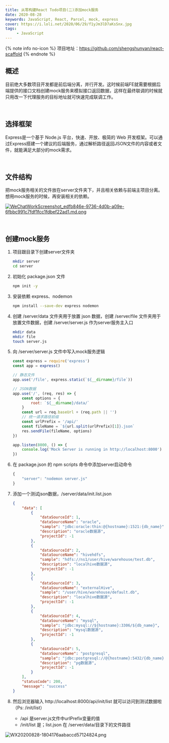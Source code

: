 ```yaml
---
title: 从零构建React Todo项目(二)添加mock服务
date: 2020-08-28
keywords: JavaScript, React, Parcel, mock, express
cover: https://i.loli.net/2020/06/29/f1yJm3lD7aKsSnx.jpg
tags:
     - JavaScript
---
```


{% note info no-icon %}
项目地址：https://github.com/shengshunyan/react-scaffold
{% endnote %}


## 概述

目前绝大多数项目开发都是前后端分离，并行开发。这时候前端FE就需要根据后端提供的接口文档创建mock服务来模拟接口返回数据，这样在最终联调的时候就只用改一下代理服务的目标地址就可快速完成联调工作。

<br/>


## 选择框架

Express是一个基于 Node.js 平台，快速、开放、极简的 Web 开发框架。可以通过Express搭建一个建议的后端服务，通过解析路径返回JSON文件的内容或者文件，就能满足大部分的mock需求。

<br/>


## 文件结构

把mock服务相关的文件放在server文件夹下，并且相关依赖与前端主项目分离。想用mock服务的时候，再安装相关的依赖。

[![WeChatWorkScreenshot_edfb846e-9736-4d0b-a09e-6fbbc991c7fdf1fcc1fdbef22ad1.md.png](https://file.moetu.org/images/2020/08/28/WeChatWorkScreenshot_edfb846e-9736-4d0b-a09e-6fbbc991c7fdf1fcc1fdbef22ad1.md.png)](https://moetu.org/image/7PsrS)

<br/>


## 创建mock服务

1. 项目跟目录下创建server文件夹

    ```Bash
    mkdir server
    cd server
    ```

2. 初始化 package.json 文件

    ```Bash
    npm init -y
    ```

3. 安装依赖 express、nodemon

    ```Bash
    npm install --save-dev express nodemon
    ```

4. 创建 /server/data 文件夹用于放置 json 数据，创建 /server/file 文件夹用于放置文件数据，创建 /server/server.js 作为server服务主入口

    ```Bash
    mkdir data
    mkdir file
    touch server.js
    ```

5. 向 /server/server.js 文件中写入mock服务逻辑

    ```JavaScript
    const express = require('express')
    const app = express()

    // 静态文件
    app.use('/file', express.static(`${__dirname}/file`))

    // JSON数据
    app.use('/', (req, res) => {
        const options = {
            root: `${__dirname}/data/`
        }
        const url = req.baseUrl + (req.path || '')
        // 统一请求路径前缀
        const urlPrefix = '/api/'
        const fileName = `${url.split(urlPrefix)[1]}.json`
        res.sendFile(fileName, options)
    })

    app.listen(8000, () => {
        console.log('Mock Server is running in http://localhost:8000')
    })
    ```

6. 在 package.json 的 npm scripts 命令中添加server启动命令

    ```JavaScript
    {
        "server": "nodemon server.js"
    }
    ```

7. 添加一个测试json数据，/server/data/init.list.json

    ```Json
    {
        "data": [
            {
                "dataSourceId": 1,
                "dataSourceName": "oracle",
                "sample": "jdbc:oracle:thin:@{hostname}:1521:{db_name}",
                "description": "oracle数据源",
                "projectId": -1
            },
            {
                "dataSourceId": 2,
                "dataSourceName": "hivehdfs",
                "sample": "hdfs://ns1/user/hive/warehouse/test.db",
                "description": "localhive数据源",
                "projectId": -1
            },
            {
                "dataSourceId": 3,
                "dataSourceName": "externalHive",
                "sample": "/user/hive/warehouse/default.db",
                "description": "localhive数据源",
                "projectId": -1
            },
            {
                "dataSourceId": 4,
                "dataSourceName": "mysql",
                "sample": "jdbc:mysql://${hostname}:3306/${db_name}",
                "description": "mysql数据源",
                "projectId": -1
            },
            {
                "dataSourceId": 5,
                "dataSourceName": "postgresql",
                "sample": "jdbc:postgresql://@{hostname}:5432/{db_name}",
                "description": "pg数据源",
                "projectId": -1
            }
        ],
        "statusCode": 200,
        "message": "success"
    }
    ```

8. 然后浏览器输入 http://localhost:8000/api/init/list 就可以访问到测试数据啦 （Ps: /init/list）
    - /api 是server.js文件中urlPrefix变量的值
    - /init/list 是；list.json 在 /server/data/目录下的文件路径

![WX20200828-1804176aabaccd57124824.png](https://file.moetu.org/images/2020/08/28/WX20200828-1804176aabaccd57124824.png)
